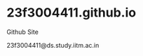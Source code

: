 # 23f3004411.github.io
Github Site

<!--email_off-->23f3004411@ds.study.iitm.ac.in<!--/email_off-->
